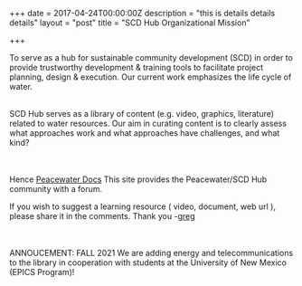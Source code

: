 +++
date = 2017-04-24T00:00:00Z
description = "this is details details details"
layout = "post"
title = "SCD Hub Organizational Mission"

+++

To serve as a hub for sustainable community development (SCD) in order to provide trustworthy development & training tools to facilitate project planning, design & execution. Our current work emphasizes the life cycle of water.
<BR><BR>

SCD Hub serves as a library of content (e.g. video, graphics, literature) related to water resources. Our aim in curating content is to clearly assess what approaches work and what approaches have challenges, and what kind? 


<BR><BR>
Hence  [Peacewater Docs](http://sharaj2.sg-host.com) This site provides the Peacewater/SCD Hub community with a forum.

If you wish to suggest a learning resource ( video, document, web url ), please share it in the comments. Thank you -[greg](mailto:acmeideal@gmail.com "email greg")

<BR><BR>
ANNOUCEMENT: FALL 2021 We are adding energy and telecommunications to the library in cooperation with students at the University of New Mexico (EPICS Program)!  



